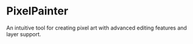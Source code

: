 # PixelPainter
An intuitive tool for creating pixel art with advanced editing features and layer support.
